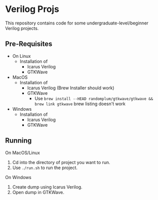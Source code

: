# Verilog Projs

This repository contains code for some undergraduate-level/beginner Verilog projects.

## Pre-Requisites

- On Linux
  - Installation of
    - Icarus Verilog
    - GTKWave
- MacOS
  - Installation of
    - Icarus Verilog (Brew Installer should work)
    - GTKWave
      - Use `brew install --HEAD randomplum/gtkwave/gtkwave && brew link gtkwave` brew listing doesn't work
- Windows
  - Installation of
    - Icarus Verilog
    - GTKWave

## Running

On MacOS/Linux

1. Cd into the directory of project you want to run.
2. Use `./run.sh` to run the project.

On Windows

1. Create dump using Icarus Verilog.
2. Open dump in GTKWave.
